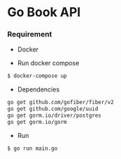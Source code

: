 # Go Book API

### Requirement

- Docker

- Run docker compose
```bash
$ docker-compose up 
```

- Dependencies
```bash
go get github.com/gofiber/fiber/v2
go get github.com/google/uuid
go get gorm.io/driver/postgres
go get gorm.io/gorm
```

- Run
```bash
$ go run main.go
```
